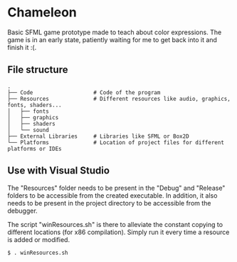 # Chameleon

Basic SFML game prototype made to teach about color expressions. The game is in an early state, patiently waiting for me to get back into it and finish it :(.

## File structure

    .
    ├── Code                   # Code of the program
    ├── Resources              # Different resources like audio, graphics, fonts, shaders...
    │   ├── fonts
    │   ├── graphics
    │   ├── shaders
    │   └── sound
    ├── External Libraries     # Libraries like SFML or Box2D
    └── Platforms              # Location of project files for different platforms or IDEs

## Use with Visual Studio

The "Resources" folder needs to be present in the "Debug" and "Release" folders to be accessible from the created executable. In addition, it also needs to be present in the project directory to be accessible from the debugger.

The script "winResources.sh" is there to alleviate the constant copying to different locations (for x86 compilation). Simply run it every time a resource is added or modified.

```
$ . winResources.sh
```
